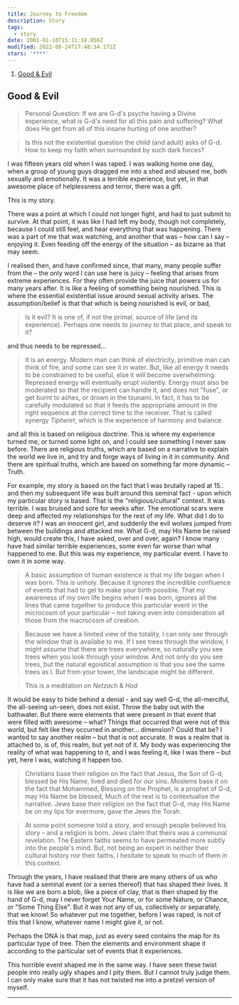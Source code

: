 ```yaml
---
title: Journey to Freedom
description: Story
tags:
  - story
date: 2001-01-10T15:11:18.856Z
modified: 2022-08-24T17:48:34.172Z
stars: '****'
---
```


1. [Good \& Evil](#good--evil)

## Good & Evil

> Personal Question: If we are G-d's psyche having a Divine experience, what is G-d's need for all this pain and suffering? What does He get from all of this insane hurting of one another?

> Is this not the existential question the child (and adult) asks of G-d. How to keep my faith when surrounded by such dark forces?

I was fifteen years old when I was raped. I was walking home one day, when a group of young guys dragged me into a shed and abused me, both sexually and emotionally. It was a terrible experience, but yet, in that awesome place of helplessness and terror, there was a gift.

This is my story.

There was a point at which I could not longer fight, and had to just submit to survive. At that point, it was like I had left my body, though not completely, because I could still feel, and hear everything that was happening. There was a part of me that was watching, and another that was &ndash; how can I say &ndash; enjoying it. Even feeding off the energy of the situation &ndash; as bizarre as that may seem.

I realised then, and have confirmed since, that many, many people suffer from the &ndash; the only word I can use here is juicy &ndash; feeling that arises from extreme experiences. For they often provide the juice that powers us for many years after. It is like a feeling of something being nourished. This is where the essential existential issue around sexual activity arises. The assumption/belief is that that which is being nourished is evil, or bad,

> Is it evil? It is one of, if not the primal, source of life (and its experience).
> Perhaps one needs to journey to that place, and speak to it?

and thus needs to be repressed...

> It is an energy. Modern man can think of electricity, primitive man can think of fire, and some can see it in water. But, like all energy it needs to be constrained to be useful, else it will become overwhelming. Repressed energy will eventually erupt violently. Energy must also be moderated so that the recipient can handle it, and does not "fuse", or get burnt to ashes, or drown in the tsunami. In fact, it has to be carefully modulated so that it feeds the appropriate amount in the right sequence at the correct time to the receiver. That is called synergy _Tipheret_, which is the experience of harmony and balance.

and all this is based on religious doctrine. This is where my experience turned me, or turned some light on, and I could see something I never saw before. There are religious truths, which are based on a narrative to explain the world we live in, and try and forge ways of living in it in community. And there are spiritual truths, which are based on something far more dynamic &ndash; Truth.

For example, my story is based on the fact that I was brutally raped at 15.. and then my subsequent life was built around this seminal fact - upon which my particular story is based. That is the "religious/cultural" context. It was terrible. I was bruised and sore for weeks after. The emotional scars were deep and affected my relationships for the rest of my life. What did I do to deserve it? I was an innocent girl, and suddenly the evil wolves jumped from between the buildings and attacked me. What G-d, may His Name be raised high, would create this, I have asked, over and over, again? I know many have had similar terrible experiences, some even far worse than what happened to me. But this was my experience, my particular event. I have to own it in some way.

> A basic assumption of human existence is that my life began when I was born. This is unholy. Because it ignores the incredible confluence of events that had to gel to make your birth possible. That my awareness of my own life begins when I was born, ignores all the lines that came together to produce this particular event in the microcosm of your particular &ndash; not taking even into consideration all those from the macrocosm of creation.

> Because we have a limited view of the totality, I can only see through the window that is availabe to me. If I see trees through the window, I might assume that there are trees everywhere, so naturally you see trees when you look through your window. And not only do you see trees, but the natural egoistical assumption is that you see the same trees as I. But from your tower, the landscape might be different.

> This is a meditation on _Netzach_ & _Hod_

It would be easy to hide behind a denial - and say well G-d, the all-merciful, the all-seeing un-seen, does not exist. Throw the baby out with the bathwater. But there were elements that were present in that event that were filled with awesome &ndash; what? Things that occurred that were not of this world, but felt like they occurred in another... dimension? Could that be? I wanted to say another realm &ndash; but that is not accurate. It was a realm that is attached to, is of, this realm, but yet not of it. My body was experiencing the reality of what was happening to it, and I was feeling it, like I was there &ndash; but yet, here I was, watching it happen too.

> Christians base their religion on the fact that Jesus, the Son of G-d, blessed be His Name, lived and died for our sins. Moslems base it on the fact that Mohammed, Blessing on the Prophet, is a prophet of G-d, may His Name be blessed, Much of the rest is to contextualise the narrative. Jews base their religion on the fact that G-d, may His Name be on my lips for evermore, gave the Jews the Torah.

> At some point someone told a story, and enough people believed his story &ndash; and a religion is born. Jews claim that theirs was a communal revelation. The Eastern faiths seems to have permeated more subtly into the people's mind. But, not being an expert in neither their cultural history nor their faiths, I hesitate to speak to much of them in this context.

Through the years, I have realised that there are many others of us who have had a seminal event (or a series thereof) that has shaped their lives. It is like we are born a blob, like a piece of clay, that is then shaped by the hand of G-d, may I never forget Your Name, or for some Nature, or Chance, or "Some Thing Else". But it was not any of us, collectively or separately, that we know! So whatever put me together, before I was raped, is not of this that I know, whatever name I might give it, or not.

Perhaps the DNA is that map, just as every seed contains the map for its particular type of tree. Then the elements and environment shape it according to the particular set of events that it experiences.

This horrible event shaped me in the same way. I have seen these twist people into really ugly shapes and I pity them. But I cannot truly judge them. I can only make sure that it has not twisted me into a pretzel version of myself.

---
